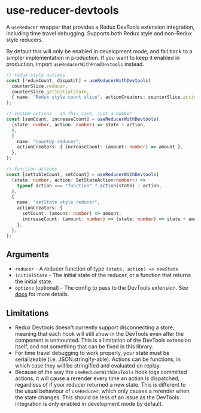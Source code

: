# use-reducer-devtools

A `useReducer` wrapper that provides a Redux DevTools extension integration, including time travel debugging. Supports both Redux style and non-Redux style reducers.

By default this will only be enabled in development mode, and fall back to a simpler implementation in production. If you want to keep it enabled in production, import `useReducerWithProdDevtools` instead.

```ts
// redux-style actions
const [reduxCount, dispatch] = useReducerWithDevtools(
  counterSlice.reducer,
  counterSlice.getInitialState,
  { name: "Redux style count slice", actionCreators: counterSlice.actions },
);

// custom actions - in this case, just a number
const [sumCount, increaseCount] = useReducerWithDevtools(
  (state: number, action: number) => state + action,
  0,
  {
    name: "countUp reducer",
    actionCreators: { increaseCount: (amount: number) => amount },
  },
);

// function actions
const [settableCount, setCount] = useReducerWithDevtools(
  (state: number, action: SetStateAction<number>) =>
    typeof action === "function" ? action(state) : action,
  0,
  {
    name: "setState style reducer",
    actionCreators: {
      setCount: (amount: number) => amount,
      increaseCount: (amount: number) => (state: number) => state + amount,
    },
  },
);
```

## Arguments

- `reducer` - A reducer function of type `(state, action) => newState`
- `initialState` - The initial state of the reducer, or a function that returns the initial state.
- `options` (optional) - The config to pass to the DevTools extension. See [docs](https://github.com/reduxjs/redux-devtools/blob/main/extension/docs/API/Arguments.md) for more details.

## Limitations

- Redux Devtools doesn't currently support disconnecting a store, meaning that each hook will still show in the DevTools even after the component is unmounted. This is a limitation of the DevTools extension itself, and not something that can be fixed in this library.
- For time travel debugging to work properly, your state must be serializeable (i.e. JSON.stringify-able). Actions can be functions, in which case they will be stringified and evaluated on replay.
- Because of the way the `useReducerWithDevTools` hook logs committed actions, it will cause a rerender every time an action is dispatched, regardless of if your reducer returned a new state. This is different to the usual behaviour of `useReducer`, which only causes a rerender when the state changes. This should be less of an issue as the DevTools integration is only enabled in development mode by default.
